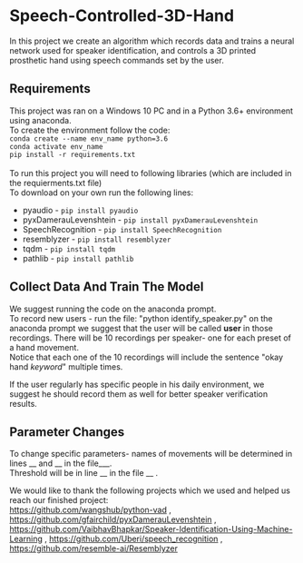 # Speech-Controlled-3D-Hand
In this project we create an algorithm which records data and trains a neural network used for speaker identification, and controls a 3D printed prosthetic hand using speech commands set by the user.

## Requirements
This project was ran on a Windows 10 PC and in a Python 3.6+ environment using anaconda.<br/>
To create the environment follow the code:<br/>
`conda create --name env_name python=3.6`<br/>
`conda activate env_name`<br/>
`pip install -r requirements.txt`<br/>
<br/>
To run this project you will need to following libraries (which are included in the requierments.txt file)<br/>
To download on your own run the following lines:
* pyaudio - `pip install pyaudio`
* pyxDamerauLevenshtein - `pip install pyxDamerauLevenshtein`
* SpeechRecognition - `pip install SpeechRecognition`
* resemblyzer - `pip install resemblyzer`
* tqdm - `pip install tqdm`
* pathlib - `pip install pathlib`

## Collect Data And Train The Model
We suggest running the code on the anaconda prompt.<br/>
To record new users - run the file: "python identify_speaker.py" on the anaconda prompt
we suggest that the user will be called **user** in those recordings.
There will be 10 recordings per speaker- one for each preset of a hand movement.<br/>
Notice that each one of the 10 recordings will include the sentence "okay hand *keyword*" multiple times.<br/>

If the user regularly has specific people in his daily environment, we suggest he should record them as well for better speaker verification results.

## Parameter Changes
To change specific parameters- names of movements will be determined in lines __ and __ in the file___. <br/>
Threshold will be in line __ in the file __ .

We would like to thank the following projects which we used and helped us reach our finished project:<br/>
https://github.com/wangshub/python-vad , https://github.com/gfairchild/pyxDamerauLevenshtein , 
https://github.com/VaibhavBhapkar/Speaker-Identification-Using-Machine-Learning , 
https://github.com/Uberi/speech_recognition , 
https://github.com/resemble-ai/Resemblyzer
